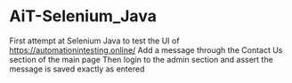 # AiT-Selenium_Java
First attempt at Selenium Java to test the UI of https://automationintesting.online/ 
Add a message through the Contact Us section of the main page
Then login to the admin section and assert the message is saved exactly as entered
